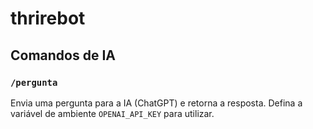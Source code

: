 # thrirebot

## Comandos de IA

### `/pergunta`

Envia uma pergunta para a IA (ChatGPT) e retorna a resposta. Defina a variável de ambiente `OPENAI_API_KEY` para utilizar.

